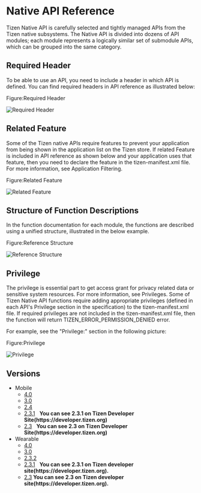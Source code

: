 # Native API Reference

Tizen Native API is carefully selected and tightly managed APIs from the Tizen native subsystems. The Native API is divided into dozens of API modules; each module represents a logically similar set of submodule APIs, which can be grouped into the same category.


## Required Header

To be able to use an API, you need to include a header in which API is defined. You can find required headers in API reference as illustrated below:

Figure:Required Header

![Required Header](media/required_header.png)


## Related Feature

Some of the Tizen native APIs require features to prevent your application from being shown in the application list on the Tizen store. If related Feature is included in API reference as shown below and your application uses that feature, then you need to declare the feature in the tizen-manifest.xml file. For more information, see Application Filtering.

Figure:Related Feature

![Related Feature](media/related_feature.png)


## Structure of Function Descriptions

In the function documentation for each module, the functions are described using a unified structure, illustrated in the below example.

Figure:Reference Structure

![Reference Structure](media/function_structure.png)


## Privilege

The privilege is essential part to get access grant for privacy related data or sensitive system resources. For more information, see Privileges.
Some of Tizen Native API functions require adding appropriate privileges (defined in each API's Privilege section in the specification) to the tizen-manifest.xml file. If required privileges are not included in the tizen-manifest.xml file, then the function will return TIZEN_ERROR_PERMISSION_DENIED error.

For example, see the "Privilege:" section in the following picture:

Figure:Privilege

![Privilege](media/native_privilege.png)


## Versions
<ul>
<li>Mobile
  <ul>
    <li><a href="mobile/4.0/launch.md">4.0</a></li>
    <li><a href="mobile/3.0/launch.md">3.0</a></li>
    <li><a href="mobile/2.4/launch.md">2.4</a></li>
    <li><a href="https://developer.tizen.org/development/api-references/native-application?redirect=https://developer.tizen.org/dev-guide/2.3.1/org.tizen.native.mobile.apireference/index.html" target="api">2.3.1</a>&nbsp;&nbsp;&nbsp;<strong>You can see 2.3.1 on Tizen Developer Site(https://developer.tizen.org)</strong></li>
    <li><a href="https://developer.tizen.org/development/api-references/native-application?redirect=https://developer.tizen.org/dev-guide/2.3/org.tizen.native.mobile.apireference/index.html" target="api">2.3</a>&nbsp;&nbsp;&nbsp;<strong>You can see 2.3 on Tizen Developer Site(https://developer.tizen.org)</strong></li>
  </ul>
</li>

<li>Wearable
  <ul>
    <li><a href="wearable/4.0/launch.md">4.0</a></li>
    <li><a href="wearable/3.0/launch.md">3.0</a></li>
    <li><a href="wearable/2.3.2/launch.md">2.3.2</a></li>
    <li><a href="https://developer.tizen.org/development/api-references/native-application?redirect=https://developer.tizen.org/dev-guide/2.3.1/org.tizen.native.wearable.apireference/index.html" target="api">2.3.1</a>&nbsp;&nbsp;&nbsp;<strong>You can see 2.3.1 on Tizen developer site(https://developer.tizen.org).</strong></li>
    <li><a href="https://developer.tizen.org/development/api-references/native-application?redirect=https://developer.tizen.org/dev-guide/2.3/org.tizen.native.wearable.apireference/index.html" target="api">2.3</a><strong>  You can see 2.3 on Tizen developer site(https://developer.tizen.org).</strong></li>
  </ul>
</li>

</ul>
